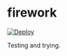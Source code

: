 # firework

[![Deploy](https://www.herokucdn.com/deploy/button.png)](https://heroku.com/deploy?template=https://github.com/jailbreak26/firework.git)

Testing and trying.
